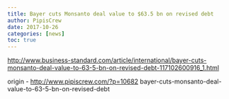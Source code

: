 ```yaml
---
title: Bayer cuts Monsanto deal value to $63.5 bn on revised debt
author: PipisCrew
date: 2017-10-26
categories: [news]
toc: true
---
```


http://www.business-standard.com/article/international/bayer-cuts-monsanto-deal-value-to-63-5-bn-on-revised-debt-117102600916_1.html

origin - http://www.pipiscrew.com/?p=10682 bayer-cuts-monsanto-deal-value-to-63-5-bn-on-revised-debt